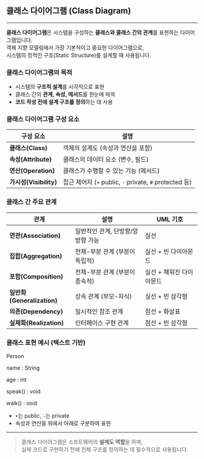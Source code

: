 ## 클래스 다이어그램 (Class Diagram)

---

**클래스 다이어그램**은 시스템을 구성하는 **클래스와 클래스 간의 관계**를 표현하는 다이어그램입니다.  
객체 지향 모델링에서 가장 기본적이고 중요한 다이어그램으로,  
시스템의 정적인 구조(Static Structure)를 설계할 때 사용됩니다.

### 클래스 다이어그램의 목적

- 시스템의 **구조적 설계**를 시각적으로 표현
- 클래스 간의 **관계, 속성, 메서드**를 한눈에 파악
- **코드 작성 전에 설계 구조를 정의**하는 데 사용

### 클래스 다이어그램 구성 요소

| 구성 요소 | 설명 |
|-----------|------|
| **클래스(Class)** | 객체의 설계도 (속성과 연산을 포함) |
| **속성(Attribute)** | 클래스의 데이터 요소 (변수, 필드) |
| **연산(Operation)** | 클래스가 수행할 수 있는 기능 (메서드) |
| **가시성(Visibility)** | 접근 제어자 (`+` public, `-` private, `#` protected 등) |

### 클래스 간 주요 관계

| 관계 | 설명 | UML 기호 |
|------|------|-----------|
| **연관(Association)** | 일반적인 관계, 단방향/양방향 가능 | 실선 |
| **집합(Aggregation)** | 전체-부분 관계 (부분이 독립적) | 실선 + 빈 다이아몬드 |
| **포함(Composition)** | 전체-부분 관계 (부분이 종속적) | 실선 + 채워진 다이아몬드 |
| **일반화(Generalization)** | 상속 관계 (부모-자식) | 실선 + 빈 삼각형 |
| **의존(Dependency)** | 일시적인 참조 관계 | 점선 + 화살표 |
| **실체화(Realization)** | 인터페이스 구현 관계 | 점선 + 빈 삼각형 |

### 클래스 표현 예시 (텍스트 기반)

Person

name : String

age : int

speak() : void

walk() : void

- `+`는 public, `-`는 private
- 속성과 연산을 위에서 아래로 구분하여 표현

--- 

> 클래스 다이어그램은 소프트웨어의 **설계도 역할**을 하며,  
> 실제 코드로 구현하기 전에 전체 구조를 정의하는 데 필수적으로 사용됩니다.
